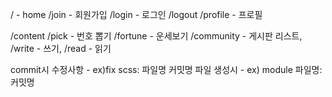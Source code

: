 <!-- *global router -->
/ - home
/join - 회원가입
/login - 로그인
/logout
/profile - 프로필

<!-- *content router -->
/content
/pick - 번호 뽑기
/fortune - 운세보기
/community - 게시판 리스트, /write - 쓰기, /read - 읽기




commit시
수정사항 - ex)fix scss: 파일명 커밋명
파일 생성시 - ex) module 파일명: 커밋명
